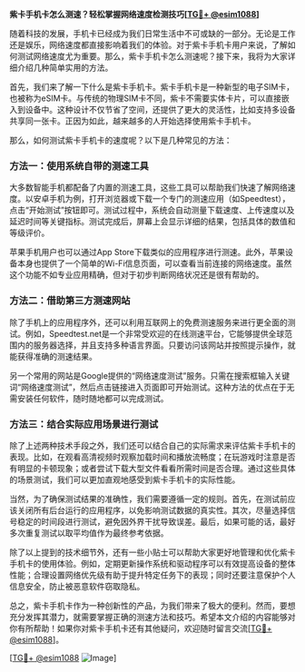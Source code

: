 **紫卡手机卡怎么测速？轻松掌握网络速度检测技巧[[TG💪+ @esim1088](https://t.me/s/esim1088)]**

随着科技的发展，手机卡已经成为我们日常生活中不可或缺的一部分。无论是工作还是娱乐，网络速度都直接影响着我们的体验。对于紫卡手机卡用户来说，了解如何测试网络速度尤为重要。那么，紫卡手机卡怎么测速呢？接下来，我将为大家详细介绍几种简单实用的方法。

首先，我们来了解一下什么是紫卡手机卡。紫卡手机卡是一种新型的电子SIM卡，也被称为eSIM卡。与传统的物理SIM卡不同，紫卡不需要实体卡片，可以直接嵌入到设备中。这种设计不仅节省了空间，还提供了更大的灵活性，比如支持多设备共享同一张卡。正因为如此，越来越多的人开始选择使用紫卡手机卡。

那么，如何测试紫卡手机卡的速度呢？以下是几种常见的方法：

### 方法一：使用系统自带的测速工具

大多数智能手机都配备了内置的测速工具，这些工具可以帮助我们快速了解网络速度。以安卓手机为例，打开浏览器或下载一个专门的测速应用（如Speedtest），点击“开始测试”按钮即可。测试过程中，系统会自动测量下载速度、上传速度以及延迟时间等关键指标。测试完成后，屏幕上会显示详细的结果，包括具体的数值和等级评价。

苹果手机用户也可以通过App Store下载类似的应用程序进行测速。此外，苹果设备本身也提供了一个简单的Wi-Fi信息页面，可以查看当前连接的网络速度。虽然这个功能不如专业应用精确，但对于初步判断网络状况还是很有帮助的。

### 方法二：借助第三方测速网站

除了手机上的应用程序外，还可以利用互联网上的免费测速服务来进行更全面的测试。例如，Speedtest.net是一个非常受欢迎的在线测速平台，它能够提供全球范围内的服务器选择，并且支持多种语言界面。只要访问该网站并按照提示操作，就能获得准确的测速结果。

另一个常用的网站是Google提供的“网络速度测试”服务。只需在搜索框输入关键词“网络速度测试”，然后点击链接进入页面即可开始测试。这种方法的优点在于无需安装任何软件，随时随地都可以完成测试。

### 方法三：结合实际应用场景进行测试

除了上述两种技术手段之外，我们还可以结合自己的实际需求来评估紫卡手机卡的表现。比如，在观看高清视频时观察加载时间和播放流畅度；在玩游戏时注意是否有明显的卡顿现象；或者尝试下载大型文件看看所需时间是否合理。通过这些具体的场景测试，我们可以更加直观地感受到紫卡手机卡的实际性能。

当然，为了确保测试结果的准确性，我们需要遵循一定的规则。首先，在测试前应该关闭所有后台运行的应用程序，以免影响测试数据的真实性。其次，尽量选择信号稳定的时间段进行测试，避免因外界干扰导致误差。最后，如果可能的话，最好多次重复测试以取平均值作为最终参考依据。

除了以上提到的技术细节外，还有一些小贴士可以帮助大家更好地管理和优化紫卡手机卡的使用体验。例如，定期更新操作系统和驱动程序可以有效提高设备的整体性能；合理设置网络优先级有助于提升特定任务下的表现；同时还要注意保护个人信息安全，防止被恶意软件窃取隐私。

总之，紫卡手机卡作为一种创新性的产品，为我们带来了极大的便利。然而，要想充分发挥其潜力，就需要掌握正确的测速方法和技巧。希望本文介绍的内容能够对你有所帮助！如果你对紫卡手机卡还有其他疑问，欢迎随时留言交流[[TG💪+ @esim1088](https://t.me/s/esim1088)]。

[[TG💪+ @esim1088](https://t.me/s/esim1088) ![Image](https://i.postimg.cc/4NQfJmqS/Snipaste-2025-05-13-00-14-12.png)]